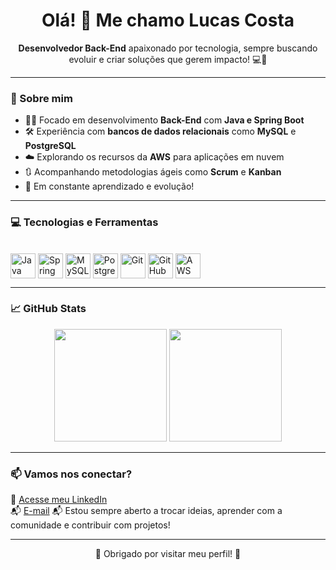 <h1 align="center">Olá! 👋 Me chamo Lucas Costa</h1>

<p align="center">
  <strong>Desenvolvedor Back-End</strong> apaixonado por tecnologia, sempre buscando evoluir e criar soluções que gerem impacto! 💻🚀
</p>

---

### 🧠 Sobre mim

- 👨‍💻 Focado em desenvolvimento **Back-End** com **Java e Spring Boot**
- 🛠️ Experiência com **bancos de dados relacionais** como **MySQL** e **PostgreSQL**
- ☁️ Explorando os recursos da **AWS** para aplicações em nuvem
- 🔃 Acompanhando metodologias ágeis como **Scrum** e **Kanban**
- 🧩 Em constante aprendizado e evolução!

---

### 💻 Tecnologias e Ferramentas

<div style="display: inline_block"><br>
  <img align="center" alt="Java" height="40" width="40" src="https://cdn.jsdelivr.net/gh/devicons/devicon/icons/java/java-original.svg" />
  <img align="center" alt="Spring" height="40" width="40" src="https://cdn.jsdelivr.net/gh/devicons/devicon/icons/spring/spring-original.svg" />
  <img align="center" alt="MySQL" height="40" width="40" src="https://cdn.jsdelivr.net/gh/devicons/devicon/icons/mysql/mysql-original.svg" />
  <img align="center" alt="PostgreSQL" height="40" width="40" src="https://cdn.jsdelivr.net/gh/devicons/devicon/icons/postgresql/postgresql-original.svg" />
  <img align="center" alt="Git" height="40" width="40" src="https://cdn.jsdelivr.net/gh/devicons/devicon/icons/git/git-original.svg" />
  <img align="center" alt="GitHub" height="40" width="40" src="https://cdn.jsdelivr.net/gh/devicons/devicon/icons/github/github-original.svg" />
  <img align="center" alt="AWS" height="40" width="40" src="https://cdn.jsdelivr.net/gh/devicons/devicon/icons/amazonwebservices/amazonwebservices-original.svg" />
</div>

---

### 📈 GitHub Stats

<p align="center">
  <img height="180em" src="https://github-readme-stats.vercel.app/api?username=Lucasdev796&show_icons=true&theme=github_dark&include_all_commits=true&count_private=true"/>
  <img height="180em" src="https://github-readme-stats.vercel.app/api/top-langs/?username=Lucasdev796&layout=compact&langs_count=8&theme=github_dark"/>
</p>

---

### 📫 Vamos nos conectar?

📎 [Acesse meu LinkedIn](https://www.linkedin.com/in/lucas-costa-894397255/)  
📬 [E-mail](lucas.desenvolvedor.tec@gmail.com)
📬 Estou sempre aberto a trocar ideias, aprender com a comunidade e contribuir com projetos!

---

<p align="center">👋 Obrigado por visitar meu perfil! 👋</p>
